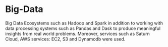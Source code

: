 # Big-Data
Big Data Ecosystems such as Hadoop and Spark in addition to working with data processing systems such as Pandas and Dask to produce meaningful insights from real world problems. Moreover, services such as Saturn Cloud, AWS services: EC2, S3 and Dynamodb were used.
